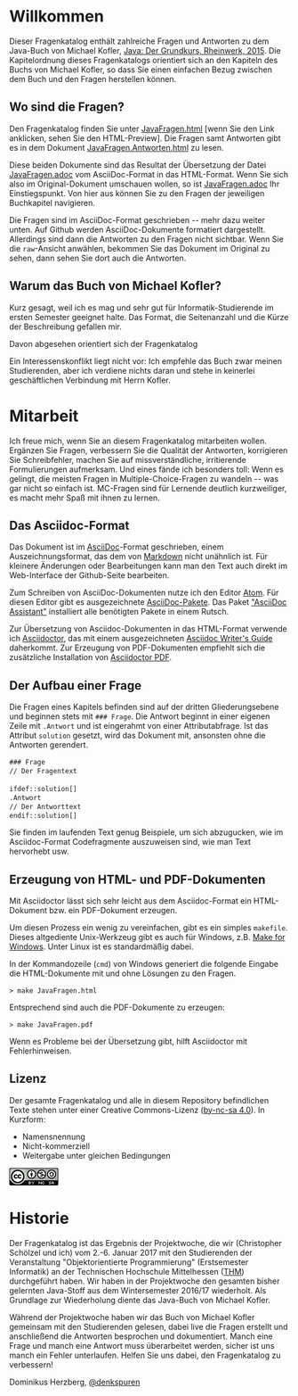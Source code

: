 # Willkommen

Dieser Fragenkatalog enthält zahlreiche Fragen und Antworten zu dem Java-Buch von Michael Kofler, [Java: Der Grundkurs, Rheinwerk, 2015](https://www.rheinwerk-verlag.de/java_3632/). Die Kapitelordnung dieses Fragenkatalogs orientiert sich an den Kapiteln des Buchs von Michael Kofler, so dass Sie einen einfachen Bezug zwischen dem Buch und den Fragen herstellen können.

## Wo sind die Fragen?

Den Fragenkatalog finden Sie unter [JavaFragen.html](https://htmlpreview.github.io/?https://github.com/denkspuren/JavaLernfragen/blob/master/JavaFragen.html) [wenn Sie den Link anklicken, sehen Sie den HTML-Preview]. Die Fragen samt Antworten gibt es in dem Dokument [JavaFragen.Antworten.html](https://htmlpreview.github.io/?https://github.com/denkspuren/JavaLernfragen/blob/master/JavaFragen.Antworten.html) zu lesen.

Diese beiden Dokumente sind das Resultat der Übersetzung der Datei [JavaFragen.adoc](JavaFragen.adoc) vom AsciiDoc-Format in das HTML-Format. Wenn Sie sich also im Original-Dokument umschauen wollen, so ist [JavaFragen.adoc](JavaFragen.adoc) Ihr Einstiegspunkt. Von hier aus können Sie zu den Fragen der jeweiligen Buchkapitel navigieren.

Die Fragen sind im AsciiDoc-Format geschrieben -- mehr dazu weiter unten. Auf Github werden AsciiDoc-Dokumente formatiert dargestellt. Allerdings sind dann die Antworten zu den Fragen nicht sichtbar. Wenn Sie die `raw`-Ansicht anwählen, bekommen Sie das Dokument im Original zu sehen, dann sehen Sie dort auch die Antworten.

## Warum das Buch von Michael Kofler?

Kurz gesagt, weil ich es mag und sehr gut für Informatik-Studierende im ersten Semester geeignet halte. Das Format, die Seitenanzahl und die Kürze der Beschreibung gefallen mir.

Davon abgesehen orientiert sich der Fragenkatalog 

Ein Interessenskonflikt liegt nicht vor: Ich empfehle das Buch zwar meinen Studierenden, aber ich verdiene nichts daran und stehe in keinerlei geschäftlichen Verbindung mit Herrn Kofler.

# Mitarbeit

Ich freue mich, wenn Sie an diesem Fragenkatalog mitarbeiten wollen. Ergänzen Sie Fragen, verbessern Sie die Qualität der Antworten, korrigieren Sie Schreibfehler, machen Sie auf missverständliche, irritierende Formulierungen aufmerksam. Und eines fände ich besonders toll: Wenn es gelingt, die meisten Fragen in Multiple-Choice-Fragen zu wandeln -- was gar nicht so einfach ist. MC-Fragen sind für Lernende deutlich kurzweiliger, es macht mehr Spaß mit ihnen zu lernen.

## Das Asciidoc-Format

Das Dokument ist im [AsciiDoc](https://de.wikipedia.org/wiki/AsciiDoc)-Format geschrieben, einem Auszeichnungsformat, das dem von [Markdown](https://de.wikipedia.org/wiki/Markdown) nicht unähnlich ist. Für kleinere Änderungen oder Bearbeitungen kann man den Text auch direkt im Web-Interface der Github-Seite bearbeiten.

Zum Schreiben von AsciiDoc-Dokumenten nutze ich den Editor [Atom](https://atom.io/). Für diesen Editor gibt es ausgezeichnete [AsciiDoc-Pakete](https://atom.io/users/asciidoctor). Das Paket ["AsciiDoc Assistant"](https://atom.io/packages/asciidoc-assistant) installiert alle benötigten Pakete in einem Rutsch.

Zur Übersetzung von Asciidoc-Dokumenten in das HTML-Format verwende ich [Asciidoctor](http://asciidoctor.org/), das mit einem ausgezeichneten [Asciidoc Writer's Guide](http://asciidoctor.org/docs/asciidoc-writers-guide/) daherkommt. Zur Erzeugung von PDF-Dokumenten empfiehlt sich die zusätzliche Installation von [Asciidoctor PDF](http://asciidoctor.org/docs/convert-asciidoc-to-pdf/).

## Der Aufbau einer Frage

Die Fragen eines Kapitels befinden sind auf der dritten Gliederungsebene und beginnen stets mit `### Frage`. Die Antwort beginnt in einer eigenen Zeile mit `.Antwort` und ist eingerahmt von einer Attributabfrage. Ist das Attribut `solution` gesetzt, wird das Dokument mit, ansonsten ohne die Antworten gerendert.

~~~
### Frage
// Der Fragentext

ifdef::solution[]
.Antwort
// Der Antworttext
endif::solution[]
~~~

Sie finden im laufenden Text genug Beispiele, um sich abzugucken, wie im Asciidoc-Format Codefragmente auszuweisen sind, wie man Text hervorhebt usw.

## Erzeugung von HTML- und PDF-Dokumenten

Mit Asciidoctor lässt sich sehr leicht aus dem Asciidoc-Format ein HTML-Dokument bzw. ein PDF-Dokument erzeugen.

Um diesen Prozess ein wenig zu vereinfachen, gibt es ein simples `makefile`. Dieses altgediente Unix-Werkzeug gibt es auch für Windows, z.B. [Make for Windows](http://gnuwin32.sourceforge.net/packages/make.htm). Unter Linux ist es standardmäßig dabei.

In der Kommandozeile (`cmd`) von Windows generiert die folgende Eingabe die HTML-Dokumente mit und ohne Lösungen zu den Fragen.

~~~
> make JavaFragen.html
~~~

Entsprechend sind auch die PDF-Dokumente zu erzeugen:

~~~
> make JavaFragen.pdf
~~~

Wenn es Probleme bei der Übersetzung gibt, hilft Asciidoctor mit Fehlerhinweisen.

## Lizenz

Der gesamte Fragenkatalog und alle in diesem Repository befindlichen Texte stehen unter einer Creative Commons-Lizenz ([by-nc-sa 4.0](http://creativecommons.org/licenses/by-nc-sa/4.0/)). In Kurzform:

* Namensnennung
* Nicht-kommerziell
* Weitergabe unter gleichen Bedingungen

![Creative Commons by-nc-sa 4.0](CreativeCommons88x31.png)

# Historie

Der Fragenkatalog ist das Ergebnis der Projektwoche, die wir (Christopher Schölzel und ich) vom 2.-6. Januar 2017 mit den Studierenden der Veranstaltung "Objektorientierte Programmierung" (Erstsemester Informatik) an der Technischen Hochschule Mittelhessen ([THM](http://www.thm.de)) durchgeführt haben. Wir haben in der Projektwoche den gesamten bisher gelernten Java-Stoff aus dem Wintersemester 2016/17 wiederholt. Als Grundlage zur Wiederholung diente das Java-Buch von Michael Kofler.

Während der Projektwoche haben wir das Buch von Michael Kofler gemeinsam mit den Studierenden gelesen, dabei live die Fragen erstellt und anschließend die Antworten besprochen und dokumentiert. Manch eine Frage und manch eine Antwort muss überarbeitet werden, sicher ist uns manch ein Fehler unterlaufen. Helfen Sie uns dabei, den Fragenkatalog zu verbessern!

Dominikus Herzberg, [@denkspuren](https://twitter.com/denkspuren)
